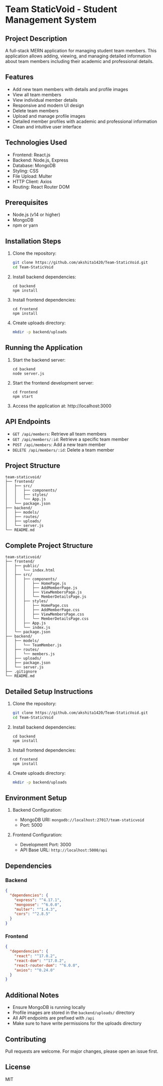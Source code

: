 # Team StaticVoid - Student Management System

## Project Description
A full-stack MERN application for managing student team members. This application allows adding, viewing, and managing detailed information about team members including their academic and professional details.

## Features
- Add new team members with details and profile images
- View all team members
- View individual member details
- Responsive and modern UI design
- Delete team members
- Upload and manage profile images
- Detailed member profiles with academic and professional information
- Clean and intuitive user interface

## Technologies Used
- Frontend: React.js
- Backend: Node.js, Express
- Database: MongoDB
- Styling: CSS
- File Upload: Multer
- HTTP Client: Axios
- Routing: React Router DOM

## Prerequisites
- Node.js (v14 or higher)
- MongoDB
- npm or yarn

## Installation Steps
1. Clone the repository:
   ```bash
   git clone https://github.com/akshita1420/Team-StaticVoid.git
   cd Team-StaticVoid
   ```
2. Install backend dependencies:
   ```
   cd backend
   npm install
   ```
3. Install frontend dependencies:
   ```
   cd frontend
   npm install
   ```
4. Create uploads directory:
   ```bash
   mkdir -p backend/uploads
   ```

## Running the Application
1. Start the backend server:
   ```
   cd backend
   node server.js
   ```
2. Start the frontend development server:
   ```
   cd frontend
   npm start
   ```
3. Access the application at: http://localhost:3000

## API Endpoints
- `GET /api/members`: Retrieve all team members
- `GET /api/members/:id`: Retrieve a specific team member
- `POST /api/members`: Add a new team member
- `DELETE /api/members/:id`: Delete a team member

## Project Structure
```
team-staticvoid/
├── frontend/
│   ├── src/
│   │   ├── components/
│   │   ├── styles/
│   │   └── App.js
│   └── package.json
├── backend/
│   ├── models/
│   ├── routes/
│   ├── uploads/
│   └── server.js
└── README.md
```

## Complete Project Structure
```
team-staticvoid/
├── frontend/
│   ├── public/
│   │   └── index.html
│   ├── src/
│   │   ├── components/
│   │   │   ├── HomePage.js
│   │   │   ├── AddMemberPage.js
│   │   │   ├── ViewMembersPage.js
│   │   │   └── MemberDetailsPage.js
│   │   ├── styles/
│   │   │   ├── HomePage.css
│   │   │   ├── AddMemberPage.css
│   │   │   ├── ViewMembersPage.css
│   │   │   └── MemberDetailsPage.css
│   │   ├── App.js
│   │   └── index.js
│   └── package.json
├── backend/
│   ├── models/
│   │   └── TeamMember.js
│   ├── routes/
│   │   └── members.js
│   ├── uploads/
│   ├── package.json
│   └── server.js
├── .gitignore
└── README.md
```

## Detailed Setup Instructions
1. Clone the repository:
   ```bash
   git clone https://github.com/akshita1420/Team-StaticVoid.git
   cd Team-StaticVoid
   ```
2. Install backend dependencies:
   ```
   cd backend
   npm install
   ```
3. Install frontend dependencies:
   ```
   cd frontend
   npm install
   ```
4. Create uploads directory:
   ```bash
   mkdir -p backend/uploads
   ```

## Environment Setup
1. Backend Configuration:
   - MongoDB URI: `mongodb://localhost:27017/team-staticvoid`
   - Port: 5000

2. Frontend Configuration:
   - Development Port: 3000
   - API Base URL: `http://localhost:5000/api`

## Dependencies
### Backend
```json
{
  "dependencies": {
    "express": "^4.17.1",
    "mongoose": "^6.0.0",
    "multer": "^1.4.3",
    "cors": "^2.8.5"
  }
}
```

### Frontend
```json
{
  "dependencies": {
    "react": "^17.0.2",
    "react-dom": "^17.0.2",
    "react-router-dom": "^6.0.0",
    "axios": "^0.24.0"
  }
}
```

## Additional Notes
- Ensure MongoDB is running locally
- Profile images are stored in the `backend/uploads/` directory
- All API endpoints are prefixed with `/api`
- Make sure to have write permissions for the uploads directory

## Contributing
Pull requests are welcome. For major changes, please open an issue first.

## License
MIT
